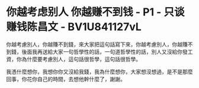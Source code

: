 # 你越考虑别人 你越赚不到钱 - P1 - 只谈赚钱陈昌文 - BV1U841127vL

你越考慮別人，你越賺不到錢，來大家把這句話寫下來，你越考慮別人，你越賺不到錢，後面我再送給大家一句哲學性的話，一句道哲學性的話，別人又沒給你發工資，你為什麼要考慮別人，這句話很哲學，這句話很哲學。

我憑什麼想你，我想你你又沒給我錢，我為什麼想你，大家想沒想過，是不是那麼回事，你花你自己的時間，去想他幹什麼了，謝謝。

